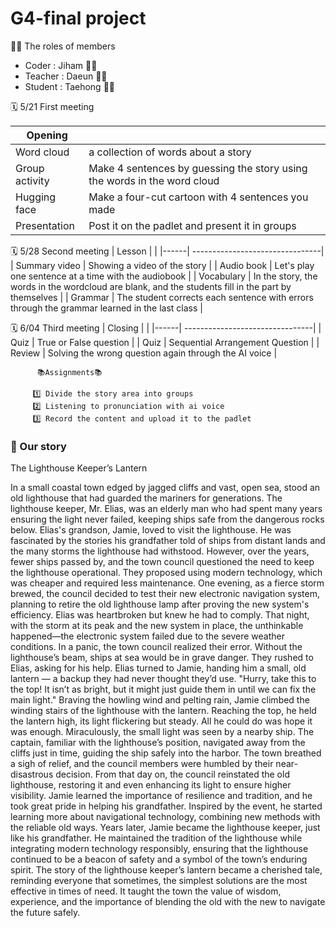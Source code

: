 # G4-final project
🙌🏻 The roles of members

+ Coder : Jiham 👩‍💻
+ Teacher : Daeun 👩‍🏫
+ Student : Taehong 👨‍🎓

🗓 5/21 First meeting

| Opening |  |
|------| --------------------------------|
| Word cloud | a collection of words about a story |
| Group activity | Make 4 sentences by guessing the story using the words in the word cloud |
| Hugging face | Make a four-cut cartoon with 4 sentences you made |
| Presentation | Post it on the padlet and present it in groups |

🗓 5/28 Second meeting 
| Lesson |  |
|------| --------------------------------|
| Summary video | Showing a video of the story |
| Audio book | Let's play one sentence at a time with the audiobook |
| Vocabulary | In the story, the words in the wordcloud are blank, and the students fill in the part by themselves |
| Grammar | The student corrects each sentence with errors through the grammar learned in the last class |

🗓 6/04 Third meeting
| Closing |  |
|------| --------------------------------|
| Quiz | True or False question |
| Quiz | Sequential Arrangement Question |
| Review | Solving the wrong question again through the AI voice |


          📚Assignments📚
          
         1️⃣ Divide the story area into groups
         2️⃣ Listening to pronunciation with ai voice
         3️⃣ Record the content and upload it to the padlet
         
          
          

### 📖 Our story
The Lighthouse Keeper’s Lantern

In a small coastal town edged by jagged cliffs and vast, open sea, stood an old lighthouse that had guarded the mariners for generations. The lighthouse keeper, Mr. Elias, was an elderly man who had spent many years ensuring the light never failed, keeping ships safe from the dangerous rocks below.
Elias's grandson, Jamie, loved to visit the lighthouse. He was fascinated by the stories his grandfather told of ships from distant lands and the many storms the lighthouse had withstood. However, over the years, fewer ships passed by, and the town council questioned the need to keep the lighthouse operational. They proposed using modern technology, which was cheaper and required less maintenance.
One evening, as a fierce storm brewed, the council decided to test their new electronic navigation system, planning to retire the old lighthouse lamp after proving the new system's efficiency. Elias was heartbroken but knew he had to comply. That night, with the storm at its peak and the new system in place, the unthinkable happened—the electronic system failed due to the severe weather conditions.
In a panic, the town council realized their error. Without the lighthouse’s beam, ships at sea would be in grave danger. They rushed to Elias, asking for his help. Elias turned to Jamie, handing him a small, old lantern — a backup they had never thought they’d use. "Hurry, take this to the top! It isn’t as bright, but it might just guide them in until we can fix the main light."
Braving the howling wind and pelting rain, Jamie climbed the winding stairs of the lighthouse with the lantern. Reaching the top, he held the lantern high, its light flickering but steady. All he could do was hope it was enough.
Miraculously, the small light was seen by a nearby ship. The captain, familiar with the lighthouse’s position, navigated away from the cliffs just in time, guiding the ship safely into the harbor. The town breathed a sigh of relief, and the council members were humbled by their near-disastrous decision.
From that day on, the council reinstated the old lighthouse, restoring it and even enhancing its light to ensure higher visibility. Jamie learned the importance of resilience and tradition, and he took great pride in helping his grandfather. Inspired by the event, he started learning more about navigational technology, combining new methods with the reliable old ways.
Years later, Jamie became the lighthouse keeper, just like his grandfather. He maintained the tradition of the lighthouse while integrating modern technology responsibly, ensuring that the lighthouse continued to be a beacon of safety and a symbol of the town’s enduring spirit.
The story of the lighthouse keeper’s lantern became a cherished tale, reminding everyone that sometimes, the simplest solutions are the most effective in times of need. It taught the town the value of wisdom, experience, and the importance of blending the old with the new to navigate the future safely.
